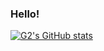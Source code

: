 ### Hello!
[![G2's GitHub stats](https://github-readme-stats.vercel.app/api?username=G2-Games&show_icons=true&theme=blue-green)](https://github.com/anuraghazra/github-readme-stats)
